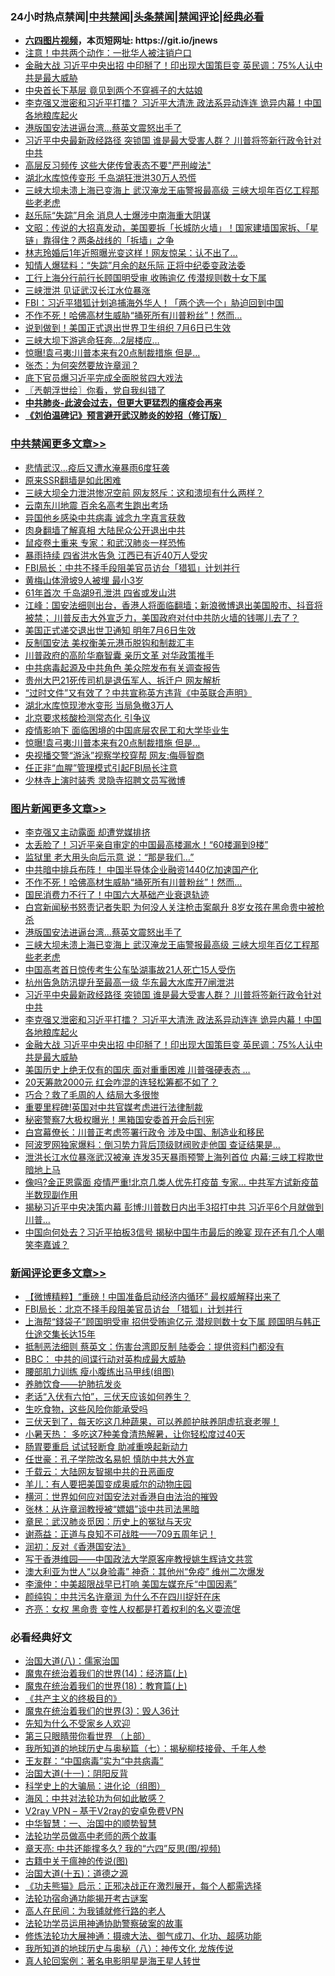 <div id="tt">
<h3>24小时热点禁闻|<a href="#%E4%B8%AD%E5%85%B1%E7%A6%81%E9%97%BB%E6%9B%B4%E5%A4%9A%E6%96%87%E7%AB%A0">中共禁闻</a>|<a href="#%E5%9B%BE%E7%89%87%E6%96%B0%E9%97%BB%E6%9B%B4%E5%A4%9A%E6%96%87%E7%AB%A0">头条禁闻</a>|<a href="#%E6%96%B0%E9%97%BB%E8%AF%84%E8%AE%BA%E6%9B%B4%E5%A4%9A%E6%96%87%E7%AB%A0">禁闻评论|<a href="#%E5%BF%85%E7%9C%8B%E7%BB%8F%E5%85%B8%E5%A5%BD%E6%96%87">经典必看</a></h3>
<ul>
<li><b><a href="http://d1.bdrive.tk/64.mp4" target="_blank">六四图片视频</a>，本页短网址: https://git.io/jnews</b></li>
<li><a href="https://github.com/fqnews/bnews/blob/master/cbnews/20200707/1357081.md">注意！中共两个动作：一批华人被注销户口</a></li>
<li><a href="https://github.com/fqnews/bnews/blob/master/topimagenews/20200707/1357068.md">金融大战 习近平中央出招 中印掰了！印出现大国策巨变 英民调：75%人认中共是最大威胁</a></li>
<li><a href="https://github.com/fqnews/bnews/blob/master/lifebaike/20200707/1357064.md">中央首长下基层 竟见到两个不穿裤子的大姑娘</a></li>
<li><a href="https://github.com/fqnews/bnews/blob/master/topimagenews/20200707/1357082.md">李克强又泄密和习近平打擂？ 习近平大清洗 政法系异动连连 诡异内幕！中国各地粮库起火</a></li>
<li><a href="https://github.com/fqnews/bnews/blob/master/topimagenews/20200707/1357259.md">港版国安法进逼台湾...蔡英文震怒出手了</a></li>
<li><a href="https://github.com/fqnews/bnews/blob/master/topimagenews/20200707/1357162.md">习近平中央最新政经路径 突锁国 谁是最大受害人群？ 川普将签新行政令针对中共</a></li>
<li><a href="https://github.com/fqnews/bnews/blob/master/cnnews/20200707/1357125.md">高层反习频传 这些大佬传曾表态不要"严刑峻法"</a></li>
<li><a href="https://github.com/fqnews/bnews/blob/master/cbnews/20200708/1357317.md">湖北水库惊传变形 千岛湖狂泄洪30万人恐慌</a></li>
<li><a href="https://github.com/fqnews/bnews/blob/master/topimagenews/20200707/1357254.md">三峡大坝未溃上海已变海上 武汉淹龙王庙警报最高级 三峡大坝年百亿工程那些老老虎</a></li>
<li><a href="https://github.com/fqnews/bnews/blob/master/cbnews/20200708/1357407.md">赵乐际“失踪”月余 消息人士爆涉中南海重大阴谋</a></li>
<li><a href="https://github.com/fqnews/bnews/blob/master/cbnews/20200708/1357359.md">文昭：传说的大招真发动，美国要拆「长城防火墙」！国家建墙国家拆、「星链」靠得住？两条战线的「拆墙」之争</a></li>
<li><a href="https://github.com/fqnews/bnews/blob/master/yule/20200708/1357312.md">林志玲婚后1年近照曝光变这样！网友惊呆：认不出了…</a></li>
<li><a href="https://github.com/fqnews/bnews/blob/master/comments/20200707/1357240.md">知情人爆猛料：“失踪”月余的赵乐际 正将中纪委变政法委</a></li>
<li><a href="https://github.com/fqnews/bnews/blob/master/cnnews/20200708/1357329.md">工行上海分行前行长顾国明受审 收贿逾亿 传潜规则数十女下属</a></li>
<li><a href="https://github.com/fqnews/bnews/blob/master/cbnews/20200708/1357334.md">三峡泄洪 见证武汉长江水位暴涨</a></li>
<li><a href="https://github.com/fqnews/bnews/blob/master/cbnews/20200708/1357397.md">FBI：习近平猎狐计划追捕海外华人！「两个选一个」胁迫回到中国</a></li>
<li><a href="https://github.com/fqnews/bnews/blob/master/topimagenews/20200708/1357429.md">不作不死！哈佛高材生威胁“捅死所有川普粉丝”！然而…</a></li>
<li><a href="https://github.com/fqnews/bnews/blob/master/comments/20200708/1357302.md">说到做到！美国正式退出世界卫生组织 7月6日已生效</a></li>
<li><a href="https://github.com/fqnews/bnews/blob/master/cnnews/20200708/1357414.md">三峡大坝下游逃命狂奔…2层楼应…</a></li>
<li><a href="https://github.com/fqnews/bnews/blob/master/cbnews/20200708/1357472.md">惊曝!袁弓夷:川普本来有20点制裁措施 但是...</a></li>
<li><a href="https://github.com/fqnews/bnews/blob/master/baitai/20200708/1357457.md">张杰：为何突然要放许章润？</a></li>
<li><a href="https://github.com/fqnews/bnews/blob/master/cbnews/20200707/1357070.md">底下官员爆习近平完成全面脱贫四大戏法</a></li>
<li><a href="https://github.com/fqnews/bnews/blob/master/ssgc/20200708/1357327.md">〖兲朝浮世绘〗你看，党自我纠错了</a></li>
<li><b><a href="https://github.com/fqnews/bnews/blob/master/comments/20200211/1275071.md" target="_blank">中共肺炎-此波会过去，但更大更猛烈的瘟疫会再来</a></b></li>
<li><b><a href="https://github.com/fqnews/bnews/blob/master/comments/20200207/1272816.md" target="_blank">《刘伯温碑记》预言避开武汉肺炎的妙招（修订版）</a></b></li>
</ul>
</div>

<div class="catlist">
<h3><a href="https://github.com/fqnews/bnews/blob/master/cbnews/" target="_blank">中共禁闻</a><span><a href="https://github.com/fqnews/bnews/blob/master/cbnews/" target="_blank" rel="nofollow">更多文章>></a></span></h3>
<ul>
<li><a href="https://github.com/fqnews/bnews/blob/master/cbnews/20200708/1357586.md" target="_blank">悲情武汉…疫后又遭水淹暴雨6度狂袭</a></li>
<li><a href="https://github.com/fqnews/bnews/blob/master/cbnews/20200708/1357583.md" target="_blank">原来SSR翻墙是如此困难</a></li>
<li><a href="https://github.com/fqnews/bnews/blob/master/cbnews/20200708/1357581.md" target="_blank">三峡大坝全力泄洪惨况空前 网友怒斥：这和溃坝有什么两样？</a></li>
<li><a href="https://github.com/fqnews/bnews/blob/master/cbnews/20200708/1357566.md" target="_blank">云南东川地震 百余名高考生跑出考场</a></li>
<li><a href="https://github.com/fqnews/bnews/blob/master/cbnews/20200708/1357545.md" target="_blank">异国他乡感染中共病毒 诚念九字真言获救</a></li>
<li><a href="https://github.com/fqnews/bnews/blob/master/cbnews/20200708/1357547.md" target="_blank">肉身翻墙了解真相 大陆民众公开退出中共</a></li>
<li><a href="https://github.com/fqnews/bnews/blob/master/cbnews/20200708/1357553.md" target="_blank">鼠疫卷土重来 专家：和武汉肺炎一样恐怖</a></li>
<li><a href="https://github.com/fqnews/bnews/blob/master/cbnews/20200708/1357557.md" target="_blank">暴雨持续 四省洪水告急 江西已有近40万人受灾</a></li>
<li><a href="https://github.com/fqnews/bnews/blob/master/cbnews/20200708/1357550.md" target="_blank">FBI局长：中共不择手段阻美官员访台「猎狐」计划并行</a></li>
<li><a href="https://github.com/fqnews/bnews/blob/master/cbnews/20200708/1357549.md" target="_blank">黄梅山体滑坡9人被埋 最小3岁</a></li>
<li><a href="https://github.com/fqnews/bnews/blob/master/cbnews/20200708/1357548.md" target="_blank">61年首次 千岛湖9孔泄洪 四省或发山洪</a></li>
<li><a href="https://github.com/fqnews/bnews/blob/master/cbnews/20200708/1357510.md" target="_blank">江峰：国安法细则出台，香港人将面临翻墙；新浪微博退出美国股市、抖音将被禁； 川普反击大外宣乏力，美国政府对付中共防火墙的钱哪儿去了？</a></li>
<li><a href="https://github.com/fqnews/bnews/blob/master/cbnews/20200708/1357492.md" target="_blank">美国正式递交退出世卫通知 明年7月6日生效</a></li>
<li><a href="https://github.com/fqnews/bnews/blob/master/cbnews/20200708/1357489.md" target="_blank">反制国安法 美权衡美元港币脱钩和制裁汇丰</a></li>
<li><a href="https://github.com/fqnews/bnews/blob/master/cbnews/20200708/1357488.md" target="_blank">川普政府的高阶华裔智囊 亲历文革 对华政策推手</a></li>
<li><a href="https://github.com/fqnews/bnews/blob/master/cbnews/20200708/1357486.md" target="_blank">中共病毒起源及中共角色 美众院发布有关调查报告</a></li>
<li><a href="https://github.com/fqnews/bnews/blob/master/cbnews/20200708/1357485.md" target="_blank">贵州大巴21死传司机是退伍军人、拆迁户 网友解析</a></li>
<li><a href="https://github.com/fqnews/bnews/blob/master/cbnews/20200708/1357483.md" target="_blank">“过时文件”又有效了？中共宣称英方违背《中英联合声明》</a></li>
<li><a href="https://github.com/fqnews/bnews/blob/master/cbnews/20200708/1357479.md" target="_blank">湖北水库惊现渗水变形 当局急撤3万人</a></li>
<li><a href="https://github.com/fqnews/bnews/blob/master/cbnews/20200708/1357478.md" target="_blank">北京要求核酸检测常态化 引争议</a></li>
<li><a href="https://github.com/fqnews/bnews/blob/master/cbnews/20200708/1357475.md" target="_blank">疫情影响下 面临困境的中国底层农民工和大学毕业生</a></li>
<li><a href="https://github.com/fqnews/bnews/blob/master/cbnews/20200708/1357472.md" target="_blank">惊曝!袁弓夷:川普本来有20点制裁措施 但是&#8230;</a></li>
<li><a href="https://github.com/fqnews/bnews/blob/master/cbnews/20200708/1357471.md" target="_blank">央视播交警“游泳”视察学校穿帮 网友:侮辱智商</a></li>
<li><a href="https://github.com/fqnews/bnews/blob/master/cbnews/20200708/1357441.md" target="_blank">任正非“血腥”管理模式引起FBI局长注意</a></li>
<li><a href="https://github.com/fqnews/bnews/blob/master/cbnews/20200708/1357440.md" target="_blank">少林寺上演时装秀 灵隐寺招聘文员写微博</a></li>

</ul>
</div>
<div class="catlist">
<h3><a href="https://github.com/fqnews/bnews/blob/master/topimagenews/" target="_blank">图片新闻</a><span><a href="https://github.com/fqnews/bnews/blob/master/topimagenews/" target="_blank" rel="nofollow">更多文章>></a></span></h3>
<ul>
<li><a href="https://github.com/fqnews/bnews/blob/master/topimagenews/20200708/1357565.md" target="_blank">李克强又主动露面 却遭党媒排挤</a></li>
<li><a href="https://github.com/fqnews/bnews/blob/master/topimagenews/20200708/1357554.md" target="_blank">太丢脸了！习近平亲自审定的中国最高楼漏水！“60楼漏到9楼”</a></li>
<li><a href="https://github.com/fqnews/bnews/blob/master/topimagenews/20200708/1357528.md" target="_blank">监狱里 老大用头向后示意 说：“那是我们&#8230;”</a></li>
<li><a href="https://github.com/fqnews/bnews/blob/master/topimagenews/20200708/1357527.md" target="_blank">中共暗中排兵布阵！ 中国半导体企业融资1440亿加速国产化</a></li>
<li><a href="https://github.com/fqnews/bnews/blob/master/topimagenews/20200708/1357429.md" target="_blank">不作不死！哈佛高材生威胁“捅死所有川普粉丝”！然而…</a></li>
<li><a href="https://github.com/fqnews/bnews/blob/master/topimagenews/20200708/1357406.md" target="_blank">国民消费力不行了！中国六大基础产业衰退轨迹</a></li>
<li><a href="https://github.com/fqnews/bnews/blob/master/topimagenews/20200708/1357366.md" target="_blank">白宫新闻秘书怒责记者失职 为何没人关注枪击案飙升 8岁女孩在黑命贵中被枪杀</a></li>
<li><a href="https://github.com/fqnews/bnews/blob/master/topimagenews/20200707/1357259.md" target="_blank">港版国安法进逼台湾&#8230;蔡英文震怒出手了</a></li>
<li><a href="https://github.com/fqnews/bnews/blob/master/topimagenews/20200707/1357254.md" target="_blank">三峡大坝未溃上海已变海上 武汉淹龙王庙警报最高级 三峡大坝年百亿工程那些老老虎</a></li>
<li><a href="https://github.com/fqnews/bnews/blob/master/topimagenews/20200707/1357206.md" target="_blank">中国高考首日惊传考生公车坠湖事故21人死亡15人受伤</a></li>
<li><a href="https://github.com/fqnews/bnews/blob/master/topimagenews/20200707/1357180.md" target="_blank">杭州告急防汛提升至最高一级 华东最大水库开7闸泄洪</a></li>
<li><a href="https://github.com/fqnews/bnews/blob/master/topimagenews/20200707/1357162.md" target="_blank">习近平中央最新政经路径 突锁国 谁是最大受害人群？ 川普将签新行政令针对中共</a></li>
<li><a href="https://github.com/fqnews/bnews/blob/master/topimagenews/20200707/1357082.md" target="_blank">李克强又泄密和习近平打擂？ 习近平大清洗 政法系异动连连 诡异内幕！中国各地粮库起火</a></li>
<li><a href="https://github.com/fqnews/bnews/blob/master/topimagenews/20200707/1357068.md" target="_blank">金融大战 习近平中央出招 中印掰了！印出现大国策巨变 英民调：75%人认中共是最大威胁</a></li>
<li><a href="https://github.com/fqnews/bnews/blob/master/topimagenews/20200707/1357047.md" target="_blank">美国历史上绝无仅有的国庆 面对重重困难 川普强硬表态 …</a></li>
<li><a href="https://github.com/fqnews/bnews/blob/master/topimagenews/20200707/1357033.md" target="_blank">20天筹款2000元 红会咋混的连轻松筹都不如了？</a></li>
<li><a href="https://github.com/fqnews/bnews/blob/master/topimagenews/20200707/1357017.md" target="_blank">巧合？救了毛周的人 结局大多很惨</a></li>
<li><a href="https://github.com/fqnews/bnews/blob/master/topimagenews/20200707/1356924.md" target="_blank">重要里程碑!英国对中共官媒考虑进行法律制裁</a></li>
<li><a href="https://github.com/fqnews/bnews/blob/master/topimagenews/20200707/1356856.md" target="_blank">秘密警察7大极权曝光！黑箱国安委首开会后刊宪</a></li>
<li><a href="https://github.com/fqnews/bnews/blob/master/topimagenews/20200707/1356751.md" target="_blank">白宫幕僚长：川普正考虑签署行政令 涉及中国、制造业和移民</a></li>
<li><a href="https://github.com/fqnews/bnews/blob/master/topimagenews/20200706/1356706.md" target="_blank">阿波罗网独家爆料：倒习势力背后顶级财阀败走他国 查证结果是&#8230;</a></li>
<li><a href="https://github.com/fqnews/bnews/blob/master/topimagenews/20200706/1356666.md" target="_blank">泄洪长江水位暴涨武汉被淹 连发35天暴雨预警上海列首位 内幕:三峡工程欺世暗地上马</a></li>
<li><a href="https://github.com/fqnews/bnews/blob/master/topimagenews/20200706/1356643.md" target="_blank">像吗?金正恩露面 疫情严重!北京几类人优先打疫苗 专家… 中共军方试新疫苗半数现副作用</a></li>
<li><a href="https://github.com/fqnews/bnews/blob/master/topimagenews/20200706/1356638.md" target="_blank">揭秘习近平中央决策内幕 彭博:川普数日内出手3招打中共 习近平6个月就做到川普&#8230;</a></li>
<li><a href="https://github.com/fqnews/bnews/blob/master/topimagenews/20200706/1356582.md" target="_blank">中国向何处去？习近平拍板3信号 揭秘中国牛市最后的晚宴 现在还有几个人嘲笑李嘉诚？</a></li>

</ul>
</div>
<div class="catlist">
<h3><a href="https://github.com/fqnews/bnews/blob/master/comments/" target="_blank">新闻评论</a><span><a href="https://github.com/fqnews/bnews/blob/master/comments/" target="_blank" rel="nofollow">更多文章>></a></span></h3>
<ul>
<li><a href="https://github.com/fqnews/bnews/blob/master/comments/20200708/1357569.md" target="_blank">【微博精粹】“重磅！中国准备启动经济内循环” 最权威解释出来了</a></li>
<li><a href="https://github.com/fqnews/bnews/blob/master/comments/20200708/1357523.md" target="_blank">FBI局长：北京不择手段阻美官员访台 「猎狐」计划并行</a></li>
<li><a href="https://github.com/fqnews/bnews/blob/master/comments/20200708/1357519.md" target="_blank">上海帮“錢袋子”顾国明受审 招供受贿逾亿元 潜规则数十女下属 顾国明与韩正仕途交集长达15年</a></li>
<li><a href="https://github.com/fqnews/bnews/blob/master/comments/20200708/1357516.md" target="_blank">抵制恶法细则 蔡英文：伤害台湾即反制 陆委会：提供资料门都没有</a></li>
<li><a href="https://github.com/fqnews/bnews/blob/master/comments/20200708/1357515.md" target="_blank">BBC： 中共的间谍行动对英构成最大威胁</a></li>
<li><a href="https://github.com/fqnews/bnews/blob/master/comments/20200708/1357502.md" target="_blank">腰部肌力训练 瘦小腹练出马甲线(组图)</a></li>
<li><a href="https://github.com/fqnews/bnews/blob/master/comments/20200708/1357500.md" target="_blank">养肺饮食——护肺抗发炎</a></li>
<li><a href="https://github.com/fqnews/bnews/blob/master/comments/20200708/1357499.md" target="_blank">老话“入伏有六怕”，三伏天应该如何养生？</a></li>
<li><a href="https://github.com/fqnews/bnews/blob/master/comments/20200708/1357498.md" target="_blank">生吃食物，这些风险你能承受吗</a></li>
<li><a href="https://github.com/fqnews/bnews/blob/master/comments/20200708/1357497.md" target="_blank">三伏天到了，每天吃这几种蔬果，可以养颜护肤养阴虚抗衰老喔！</a></li>
<li><a href="https://github.com/fqnews/bnews/blob/master/comments/20200708/1357496.md" target="_blank">小暑天热：   多吃这7种美食清热解暑，让你轻松度过40天</a></li>
<li><a href="https://github.com/fqnews/bnews/blob/master/comments/20200708/1357495.md" target="_blank">肠胃要重启  试试轻断食 助减重唤起新动力</a></li>
<li><a href="https://github.com/fqnews/bnews/blob/master/comments/20200708/1357484.md" target="_blank">任世豪：孔子学院改名易帜 慎防中共大外宣</a></li>
<li><a href="https://github.com/fqnews/bnews/blob/master/comments/20200708/1357474.md" target="_blank">千载云：大陆网友智揭中共的丑恶画皮</a></li>
<li><a href="https://github.com/fqnews/bnews/blob/master/comments/20200708/1357463.md" target="_blank">羊儿：有人要把美国变成奥威尔的动物庄园</a></li>
<li><a href="https://github.com/fqnews/bnews/blob/master/comments/20200708/1357462.md" target="_blank">横河：世界如何应对国安法对香港自由法治的摧毁</a></li>
<li><a href="https://github.com/fqnews/bnews/blob/master/comments/20200708/1357461.md" target="_blank">张林：从许章润教授被“嫖娼”谈中共司法黑暗</a></li>
<li><a href="https://github.com/fqnews/bnews/blob/master/comments/20200708/1357460.md" target="_blank">章民：武汉肺炎觅因：历史上的冤狱与天灾</a></li>
<li><a href="https://github.com/fqnews/bnews/blob/master/comments/20200708/1357459.md" target="_blank">谢燕益：正道与良知不可战胜——709五周年记！</a></li>
<li><a href="https://github.com/fqnews/bnews/blob/master/comments/20200708/1357450.md" target="_blank">润初：反对《香港国安法》</a></li>
<li><a href="https://github.com/fqnews/bnews/blob/master/comments/20200708/1357449.md" target="_blank">写于香港维园——中国政法大学原客座教授姚生辉诗文共赏</a></li>
<li><a href="https://github.com/fqnews/bnews/blob/master/comments/20200708/1357448.md" target="_blank">澳大利亚为世人“以身验毒” 神奇：其他州“免疫” 维州二次爆发</a></li>
<li><a href="https://github.com/fqnews/bnews/blob/master/comments/20200708/1357447.md" target="_blank">李濠仲：中美超限战早已打响 美国左媒充斥“中国因素”</a></li>
<li><a href="https://github.com/fqnews/bnews/blob/master/comments/20200708/1357436.md" target="_blank">颜纯钩：中共污名许章润 为什么不在四川捉奸在床</a></li>
<li><a href="https://github.com/fqnews/bnews/blob/master/comments/20200708/1357413.md" target="_blank">齐亮：女权 黑命贵 变性人权都是打着权利的名义耍流氓</a></li>

</ul>
</div>

<div class="catlist">
<h3>必看经典好文</h3>
<ul>
<li><a href="https://github.com/fqnews/bnews/blob/master/cbnews/20190424/914482.md" target="_blank">治国大道(八)：儒家治国</a></li>
<li><a href="https://github.com/fqnews/bnews/blob/master/topimagenews/20180605/953415.md" target="_blank">魔鬼在统治着我们的世界(14)：经济篇(上)</a></li>
<li><a href="https://github.com/fqnews/bnews/blob/master/topimagenews/20180701/965109.md" target="_blank">魔鬼在统治着我们的世界(18)：教育篇(上)</a></li>
<li><a href="https://github.com/fqnews/bnews/blob/master/bookwiki/20171120/858084.md" target="_blank">《共产主义的终极目的》</a></li>
<li><a href="https://github.com/fqnews/bnews/blob/master/topimagenews/20180521/945342.md" target="_blank">魔鬼在统治着我们的世界(3)：毁人36计</a></li>
<li><a href="https://github.com/fqnews/bnews/blob/master/comments/20200620/1346848.md" target="_blank">先知为什么不受家乡人欢迎</a></li>
<li><a href="https://github.com/fqnews/bnews/blob/master/comments/20200426/1319648.md" target="_blank">第三只眼睛带你看世界 （上部）</a></li>
<li><a href="https://github.com/fqnews/bnews/blob/master/topimagenews/20171210/868397.md" target="_blank">我所知道的地球历史与奥秘篇（七）：揭秘柳枝接骨、千年人参</a></li>
<li><a href="https://github.com/fqnews/bnews/blob/master/comments/20200318/1295755.md" target="_blank">王友群：“中国病毒”实为“中共病毒”</a></li>
<li><a href="https://github.com/fqnews/bnews/blob/master/cbnews/20180317/915893.md" target="_blank">治国大道(十一)：阴阳反背</a></li>
<li><a href="https://github.com/fqnews/bnews/blob/master/comments/20200605/783246.md" target="_blank">科学史上的大骗局：进化论（组图）</a></li>
<li><a href="https://github.com/fqnews/bnews/blob/master/comments/20191218/1228234.md" target="_blank">海风：中共对法轮功为何如此敏感？</a></li>
<li><a href="https://github.com/fqnews/bnews/blob/master/comments/20200112/1257608.md" target="_blank">V2ray VPN &#8211; 基于V2ray的安卓免费VPN</a></li>
<li><a href="https://github.com/fqnews/bnews/blob/master/comments/20200605/1340202.md" target="_blank">中华智慧：一、治国中的顺势智慧</a></li>
<li><a href="https://github.com/fqnews/bnews/blob/master/comments/20200629/1352533.md" target="_blank">法轮功学员做高中老师的两个故事</a></li>
<li><a href="https://github.com/fqnews/bnews/blob/master/comments/20200607/1341003.md" target="_blank">章天亮: 中共还能撑多久? 我的“六四”反思(图/视频)</a></li>
<li><a href="https://github.com/fqnews/bnews/blob/master/ccpdope/20200531/1337409.md" target="_blank">古籍中关于瘟神的传说(图)</a></li>
<li><a href="https://github.com/fqnews/bnews/blob/master/topimagenews/20180322/917868.md" target="_blank">治国大道(十五)：道德之源</a></li>
<li><a href="https://github.com/fqnews/bnews/blob/master/comments/20200308/1290182.md" target="_blank">《功夫熊猫》启示：正邪决战正在激烈展开，每个人都需选择</a></li>
<li><a href="https://github.com/fqnews/bnews/blob/master/tculture/20121025/73079.md" target="_blank">法轮功宿命通功能揭开考古谜案</a></li>
<li><a href="https://github.com/fqnews/bnews/blob/master/tculture/20121023/72121.md" target="_blank">高人在民间：为我铺就修行路的老人</a></li>
<li><a href="https://github.com/fqnews/bnews/blob/master/cbnews/20170626/780479.md" target="_blank">法轮功学员运用神通协助警察破案的故事</a></li>
<li><a href="https://github.com/fqnews/bnews/blob/master/comments/20191203/1234383.md" target="_blank">修炼法轮功大展神通：摄魂大法、御气成刀、化功、超感功能</a></li>
<li><a href="https://github.com/fqnews/bnews/blob/master/topimagenews/20180225/905380.md" target="_blank">我所知道的地球历史与奥秘（八）：神传文化 龙族传说</a></li>
<li><a href="https://github.com/fqnews/bnews/blob/master/comments/20200523/1332915.md" target="_blank">真人轮回案例：著名电影明星是海王星人转世</a></li>

</ul>
</div>